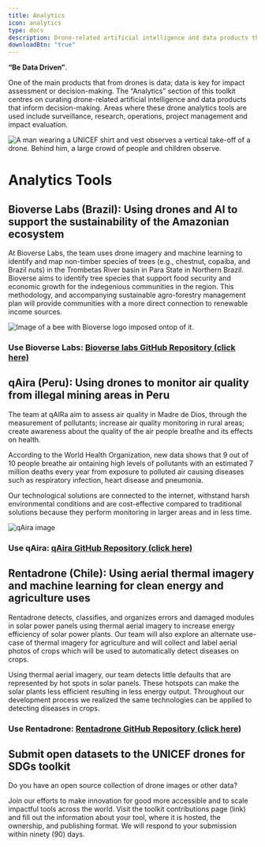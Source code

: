 ```yaml
---
title: Analytics
icon: analytics
type: docs
description: Drone-related artificial intelligence and data products that inform decision-making.
downloadBtn: "true"
---
```


**“Be Data Driven”**.

One of the main products that from drones is data;
data is key for impact assessment or decision-making.
The “Analytics” section of this toolkit centres on curating drone-related artificial intelligence and data products that inform decision-making.
Areas where these drone analytics tools are used include surveillance, research, operations, project management and impact evaluation.

![A man wearing a UNICEF shirt and vest observes a vertical take-off of a drone. Behind him, a large crowd of people and children observe.](/drone-4sdgtoolkit/analytics/UN0153379.jpg)


# Analytics Tools

## Bioverse Labs (Brazil): Using drones and AI to support the sustainability of the Amazonian ecosystem

At Bioverse Labs, the team uses drone imagery and machine learning to identify and map non-timber species of trees (e.g., chestnut, copaiba, and Brazil nuts)  in the Trombetas River basin in Para State in Northern Brazil. Bioverse aims to identify tree species that support food security and economic growth for the indegenious communities in the region. This methodology, and accompanying sustainable agro-forestry management plan will provide communities with a more direct connection to renewable income sources.

![Image of a bee with Bioverse logo imposed ontop of it.](/drone-4sdgtoolkit/analytics/bioverse002.JPG)

### Use Bioverse Labs: [Bioverse labs GitHub Repository (click here)](https://github.com/Bioverse-Labs/forest-map-app)

## qAira (Peru): Using drones to monitor air quality from illegal mining areas in Peru

The team at qAIRa aim to assess air quality in Madre de Dios, through the measurement of pollutants; increase air quality monitoring in rural areas; create awareness about the quality of the air people breathe and its effects on health.

According to the World Health Organization,  new data shows that 9 out of 10 people breathe air  ontaining high levels of pollutants with an estimated 7 million deaths every year from exposure to polluted air causing diseases such as respiratory infection, heart disease and pneumonia.

Our technological solutions are connected to the internet, withstand harsh environmental conditions and are cost-effective compared to traditional solutions because they perform monitoring in larger areas and in less time.

![qAira image](/drone-4sdgtoolkit/analytics/qaira002.JPG)

### Use qAira: [qAira GitHub Repository (click here)](https://github.com/qAIRa/qAIRaMap-OpenSource) 

## Rentadrone (Chile): Using aerial thermal imagery and machine learning for clean energy and agriculture uses 

Rentadrone detects, classifies, and organizes errors and damaged modules in solar power panels using thermal aerial imagery to increase energy efficiency of solar power plants. Our team will also explore an alternate use-case of thermal imagery for agriculture and will collect and label aerial photos of crops which will be used to automatically detect diseases on crops. 

Using thermal aerial imagery, our team detects little defaults that are represented by hot spots in solar panels. These hotspots can make the solar plants less efficient resulting in less energy output. Throughout our development process we realized the same technologies can be applied to detecting diseases in crops. 

### Use Rentadrone: [Rentadrone GitHub Repository (click here)](https://github.com/RentadroneCL/rentadronecl.github.io) 


## Submit open datasets to the UNICEF drones for SDGs toolkit

Do you have an open source collection of drone images or other data?  

Join our efforts to make innovation for good more accessible and to scale impactful tools across the world. Visit the toolkit contributions page (link) and fill out the information about your tool, where it is hosted, the ownership, and publishing format. We will respond to your submission within ninety (90) days.  
